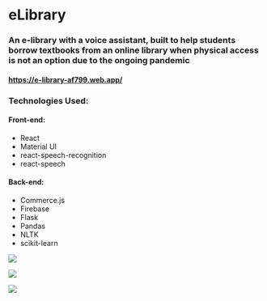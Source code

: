# eLibrary

### An e-library with a voice assistant, built to help students borrow textbooks from an online library when physical access is not an option due to the ongoing pandemic


#### https://e-library-af799.web.app/


### Technologies Used:

#### Front-end:

- React
- Material UI
- react-speech-recognition
- react-speech


#### Back-end:

- Commerce.js
- Firebase 
- Flask
- Pandas
- NLTK
- scikit-learn


![](https://i.imgur.com/8K1tTEK.png)

![](https://i.imgur.com/ZtxZHbk.png)

![](https://i.imgur.com/lXxFyLg.png)
